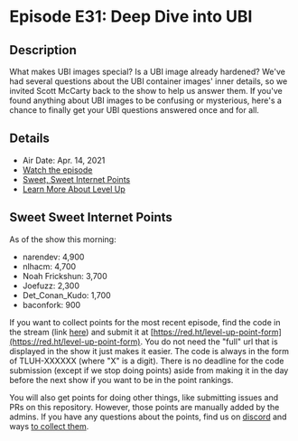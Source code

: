 # Episode E31: Deep Dive into UBI

## Description

What makes UBI images special? Is a UBI image already hardened? We've had several questions about the UBI container images' inner details, so we invited Scott McCarty back to the show to help us answer them.  If you've found anything about UBI images to be confusing or mysterious, here's a chance to finally get your UBI questions answered once and for all.

## Details

* Air Date: Apr. 14, 2021
* [Watch the episode](https://www.youtube.com/watch?v=qOp847FoOU4)
* [Sweet, Sweet Internet Points](#sweet-sweet-internet-points)
* [Learn More About Level Up](https://red.ht/leveluphour)

## Sweet Sweet Internet Points

As of the show this morning:

* narendev:          4,900
* nlhacm:            4,700
* Noah Frickshun:    3,700
* Joefuzz:           2,300
* Det_Conan_Kudo:    1,700
* baconfork:           900

If you want to collect points for the most recent episode, find the code in the stream (link [here](#details)) and submit it at [https://red.ht/level-up-point-form](https://red.ht/level-up-point-form).
You do not need the "full" url that is displayed in the show it just makes it easier.
The code is always in the form of TLUH-XXXXXX (where "X" is a digit).
There is no deadline for the code submission (except if we stop doing points) aside from making it in the day before the next show if you want to be in the point rankings.

You will also get points for doing other things, like submitting issues and PRs on this repository.
However, those points are manually added by the admins.
If you have any questions about the points, find us on [discord](https://discord.gg/5VMVGJt) and ways [to collect them](../activities.md).
